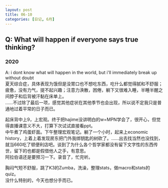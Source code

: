 ```yaml
---
layout: post
title: 06-10
categories: [日记, 6月]
---
```

## Q: What will happen if everyone says true thinking?

### 2020
A: i dont know what will happen in the world, but i'll immediately break up without doubt  
夏天综合症，具体表现为饿但是没胃口也不想吃东西，吃什么都觉得腻和不舒服；疲惫，没有力气，提不起兴趣；注意力涣散，困倦，躺下又很难入睡，半睡半醒之间脖子和后背被汗黏在床单上。  
……不过除了最后一项，感觉其他症状在其他季节也会出现，所以说不定我只是普通地过着平常的日子而已。  

起床背中上9，上宏观。终于把hajime没讲明白的w=MPN学会了，很开心，但觉得直播课意义不大，打算下次试试直接看ppt。  
中午煮了鸡蛋虾面。下午整理宏观笔记。躺了一个小时，起来上economic history，上着上着发现房东把门外我绑钥匙的树砍了。……出去找当然也没找到，就当660吃了顿便利店吧。谈到了为什么各个哲学家都没有留下文字性的东西传世，留下的也都是假借他人之手，有意思。  
阿拉伯语还是要预习一下。录音了，忙完听。  

胸闷气短不舒服，跳了K3的Zumba，洗澡，整理stats，做macro和stats的quiz。  
没什么特别的，今天也想分手而已。
